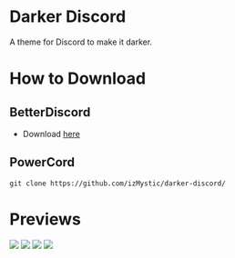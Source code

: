 # Darker Discord
A theme for Discord to make it darker.

# How to Download

## BetterDiscord
- Download [here](https://github.com/izMystic/darker-discord/releases/download/v2.0/DarkerDiscord.theme.css)

## PowerCord
`git clone https://github.com/izMystic/darker-discord/`

# Previews
<img src="https://cdn.discordapp.com/attachments/597547377435344896/790032825751306240/unknown.png"/>
<img src="https://cdn.discordapp.com/attachments/597547377435344896/790032310891184148/unknown.png"/>
<img src="https://cdn.discordapp.com/attachments/597547377435344896/790032489992421406/unknown.png"/>
<img src="https://cdn.discordapp.com/attachments/597547377435344896/790032796575072256/unknown.png"/>
